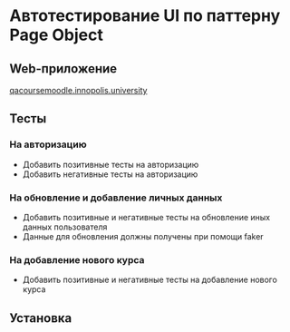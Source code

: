 # Автотестирование UI по паттерну Page Object

## Web-приложение
[qacoursemoodle.innopolis.university](https://qacoursemoodle.innopolis.university)

## Тесты
### На авторизацию
- Добавить позитивные тесты на авторизацию 
- Добавить негативные тесты на авторизацию

### На обновление и добавление личных данных
- Добавить позитивные и негативные тесты на обновление иных данных пользователя
- Данные для обновления должны получены при помощи faker

### На добавление нового курса
- Добавить позитивные и негативные тесты на добавление нового курса

## Установка
